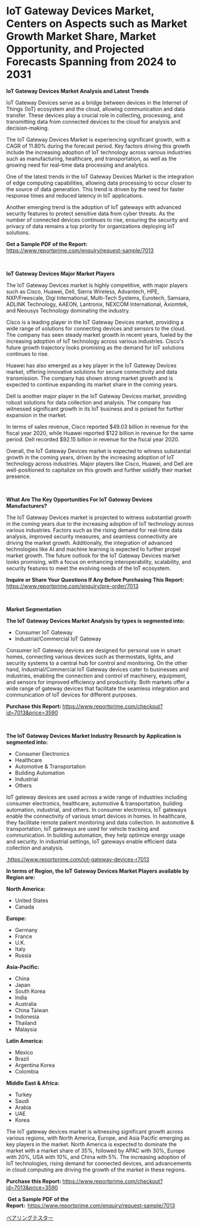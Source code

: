 <p><h1>IoT Gateway Devices Market, Centers on Aspects such as Market Growth Market Share, Market Opportunity, and Projected Forecasts Spanning from 2024 to 2031</h1></p><p><strong>IoT Gateway Devices Market Analysis and Latest Trends</strong></p>
<p><p>IoT Gateway Devices serve as a bridge between devices in the Internet of Things (IoT) ecosystem and the cloud, allowing communication and data transfer. These devices play a crucial role in collecting, processing, and transmitting data from connected devices to the cloud for analysis and decision-making.</p><p>The IoT Gateway Devices Market is experiencing significant growth, with a CAGR of 11.80% during the forecast period. Key factors driving this growth include the increasing adoption of IoT technology across various industries such as manufacturing, healthcare, and transportation, as well as the growing need for real-time data processing and analytics.</p><p>One of the latest trends in the IoT Gateway Devices Market is the integration of edge computing capabilities, allowing data processing to occur closer to the source of data generation. This trend is driven by the need for faster response times and reduced latency in IoT applications.</p><p>Another emerging trend is the adoption of IoT gateways with advanced security features to protect sensitive data from cyber threats. As the number of connected devices continues to rise, ensuring the security and privacy of data remains a top priority for organizations deploying IoT solutions.</p></p>
<p><strong>Get a Sample PDF of the Report:&nbsp;</strong> <a href="https://www.reportprime.com/enquiry/request-sample/7013">https://www.reportprime.com/enquiry/request-sample/7013</a></p>
<p>&nbsp;</p>
<p><strong>IoT Gateway Devices Major Market Players</strong></p>
<p><p>The IoT Gateway Devices market is highly competitive, with major players such as Cisco, Huawei, Dell, Sierra Wireless, Advantech, HPE, NXP/Freescale, Digi International, Multi-Tech Systems, Eurotech, Samsara, ADLINK Technology, AAEON, Lantronix, NEXCOM International, Axiomtek, and Neousys Technology dominating the industry.</p><p>Cisco is a leading player in the IoT Gateway Devices market, providing a wide range of solutions for connecting devices and sensors to the cloud. The company has seen steady market growth in recent years, fueled by the increasing adoption of IoT technology across various industries. Cisco's future growth trajectory looks promising as the demand for IoT solutions continues to rise.</p><p>Huawei has also emerged as a key player in the IoT Gateway Devices market, offering innovative solutions for secure connectivity and data transmission. The company has shown strong market growth and is expected to continue expanding its market share in the coming years.</p><p>Dell is another major player in the IoT Gateway Devices market, providing robust solutions for data collection and analysis. The company has witnessed significant growth in its IoT business and is poised for further expansion in the market.</p><p>In terms of sales revenue, Cisco reported $49.03 billion in revenue for the fiscal year 2020, while Huawei reported $122 billion in revenue for the same period. Dell recorded $92.15 billion in revenue for the fiscal year 2020.</p><p>Overall, the IoT Gateway Devices market is expected to witness substantial growth in the coming years, driven by the increasing adoption of IoT technology across industries. Major players like Cisco, Huawei, and Dell are well-positioned to capitalize on this growth and further solidify their market presence.</p></p>
<p>&nbsp;</p>
<p><strong>What Are The Key Opportunities For IoT Gateway Devices Manufacturers?</strong></p>
<p><p>The IoT Gateway Devices market is projected to witness substantial growth in the coming years due to the increasing adoption of IoT technology across various industries. Factors such as the rising demand for real-time data analysis, improved security measures, and seamless connectivity are driving the market growth. Additionally, the integration of advanced technologies like AI and machine learning is expected to further propel market growth. The future outlook for the IoT Gateway Devices market looks promising, with a focus on enhancing interoperability, scalability, and security features to meet the evolving needs of the IoT ecosystem.</p></p>
<p><strong>Inquire or Share Your Questions If Any Before Purchasing This Report:</strong> <a href="https://www.reportprime.com/enquiry/pre-order/7013">https://www.reportprime.com/enquiry/pre-order/7013</a></p>
<p>&nbsp;</p>
<p><strong>Market Segmentation</strong></p>
<p><strong>The IoT Gateway Devices Market Analysis by types is segmented into:</strong></p>
<p><ul><li>Consumer IoT Gateway</li><li>Industrial/Commercial IoT Gateway</li></ul></p>
<p><p>Consumer IoT Gateway devices are designed for personal use in smart homes, connecting various devices such as thermostats, lights, and security systems to a central hub for control and monitoring. On the other hand, Industrial/Commercial IoT Gateway devices cater to businesses and industries, enabling the connection and control of machinery, equipment, and sensors for improved efficiency and productivity. Both markets offer a wide range of gateway devices that facilitate the seamless integration and communication of IoT devices for different purposes.</p></p>
<p><strong>Purchase this Report:&nbsp;</strong><a href="https://www.reportprime.com/checkout?id=7013&price=3590">https://www.reportprime.com/checkout?id=7013&price=3590</a></p>
<p>&nbsp;</p>
<p><strong>The IoT Gateway Devices Market Industry Research by Application is segmented into:</strong></p>
<p><ul><li>Consumer Electronics</li><li>Healthcare</li><li>Automotive & Transportation</li><li>Building Automation</li><li>Industrial</li><li>Others</li></ul></p>
<p><p>IoT gateway devices are used across a wide range of industries including consumer electronics, healthcare, automotive & transportation, building automation, industrial, and others. In consumer electronics, IoT gateways enable the connectivity of various smart devices in homes. In healthcare, they facilitate remote patient monitoring and data collection. In automotive & transportation, IoT gateways are used for vehicle tracking and communication. In building automation, they help optimize energy usage and security. In industrial settings, IoT gateways enable efficient data collection and analysis.</p></p>
<p><a href="https://www.reportprime.com/iot-gateway-devices-r7013">&nbsp;https://www.reportprime.com/iot-gateway-devices-r7013</a></p>
<p><strong>In terms of Region, the IoT Gateway Devices Market Players available by Region are:</strong></p>
<p>
    <p> <strong> North America: </strong>
        <ul>
            <li>United States</li>
            <li>Canada</li>
        </ul>
        </p> 
    <p> <strong> Europe: </strong>
        <ul>
            <li>Germany</li>
            <li>France</li>
            <li>U.K.</li>
            <li>Italy</li>
            <li>Russia</li>
        </ul>
        </p> 
    <p> <strong> Asia-Pacific: </strong>
        <ul>
            <li>China</li>
            <li>Japan</li>
            <li>South Korea</li>
            <li>India</li>
            <li>Australia</li>
            <li>China Taiwan</li>
            <li>Indonesia</li>
            <li>Thailand</li>
            <li>Malaysia</li>
        </ul>
        </p> 
    <p> <strong> Latin America: </strong>
        <ul>
            <li>Mexico</li>
            <li>Brazil</li>
            <li>Argentina Korea</li>
            <li>Colombia</li>
        </ul>
        </p> 
    <p> <strong> Middle East & Africa: </strong>
        <ul>
            <li>Turkey</li>
            <li>Saudi</li>
            <li>Arabia</li>
            <li>UAE</li>
            <li>Korea</li>
        </ul>
    </p>
    </p>
<p><p>The IoT gateway devices market is witnessing significant growth across various regions, with North America, Europe, and Asia Pacific emerging as key players in the market. North America is expected to dominate the market with a market share of 35%, followed by APAC with 30%, Europe with 20%, USA with 10%, and China with 5%. The increasing adoption of IoT technologies, rising demand for connected devices, and advancements in cloud computing are driving the growth of the market in these regions.</p></p>
<p><strong>Purchase this Report: </strong><a href="https://www.reportprime.com/checkout?id=7013&price=3590">https://www.reportprime.com/checkout?id=7013&price=3590</a></p>
<p>&nbsp;<strong>Get a Sample PDF of the Report:&nbsp;&nbsp;</strong><a href="https://www.reportprime.com/enquiry/request-sample/7013">https://www.reportprime.com/enquiry/request-sample/7013</a></p>
<p><strong></strong></p>
<p><p><a href="https://medium.com/@austinjames1907/%E3%83%99%E3%82%A2%E3%83%AA%E3%83%B3%E3%82%B0%E3%83%86%E3%82%B9%E3%82%BF%E3%83%BC%E5%B8%82%E5%A0%B4%E3%81%AE%E5%8B%95%E5%90%91%E3%81%A8%E5%B8%82%E5%A0%B4%E5%88%86%E6%9E%90%E3%81%AF-2024%E5%B9%B4%E3%81%8B%E3%82%892031%E5%B9%B4%E3%81%BE%E3%81%A7%E3%81%AE%E4%BA%88%E6%B8%AC%E3%81%95%E3%82%8C%E3%81%A6%E3%81%84%E3%81%BE%E3%81%99-29d7e1919020">ベアリングテスター</a></p></p>